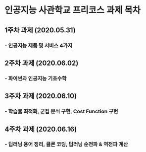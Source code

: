 # 인공지능 사관학교 프리코스 과제 목차

## 1주차 과제 (2020.05.31)
### - 인공지능 제품 및 서비스 4가지

## 2주차 과제 (2020.06.02)
### - 파이썬과 인공지능 기초수학

## 3주차 과제 (2020.06.10)
### - 학습률 최적화, 군집 분석 구현, Cost Function 구현

## 4주차 과제 (2020.06.16)
### - 딥러닝 용어 정리, 클론 코딩, 딥러닝 순전파 & 역전파 계산
